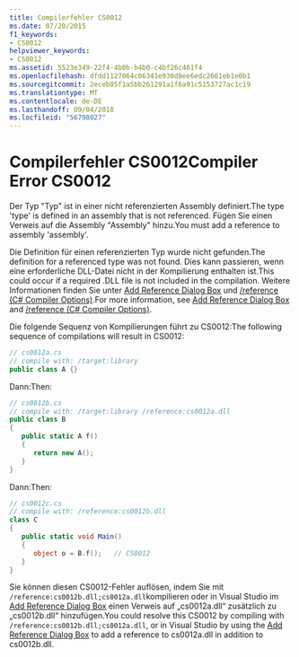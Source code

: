 ```yaml
---
title: Compilerfehler CS0012
ms.date: 07/20/2015
f1_keywords:
- CS0012
helpviewer_keywords:
- CS0012
ms.assetid: 5523e349-22f4-4b0b-b4b0-c4bf26c461f4
ms.openlocfilehash: dfdd1127064c06341e930d8ee6edc2661eb1e0b1
ms.sourcegitcommit: 2eceb05f1a5bb261291a1f6a91c5153727ac1c19
ms.translationtype: MT
ms.contentlocale: de-DE
ms.lasthandoff: 09/04/2018
ms.locfileid: "56798027"
---
```

# <a name="compiler-error-cs0012"></a><span data-ttu-id="159c4-102">Compilerfehler CS0012</span><span class="sxs-lookup"><span data-stu-id="159c4-102">Compiler Error CS0012</span></span>
<span data-ttu-id="159c4-103">Der Typ "Typ" ist in einer nicht referenzierten Assembly definiert.</span><span class="sxs-lookup"><span data-stu-id="159c4-103">The type 'type' is defined in an assembly that is not referenced.</span></span> <span data-ttu-id="159c4-104">Fügen Sie einen Verweis auf die Assembly "Assembly" hinzu.</span><span class="sxs-lookup"><span data-stu-id="159c4-104">You must add a reference to assembly 'assembly'.</span></span>  
  
 <span data-ttu-id="159c4-105">Die Definition für einen referenzierten Typ wurde nicht gefunden.</span><span class="sxs-lookup"><span data-stu-id="159c4-105">The definition for a referenced type was not found.</span></span> <span data-ttu-id="159c4-106">Dies kann passieren, wenn eine erforderliche DLL-Datei nicht in der Kompilierung enthalten ist.</span><span class="sxs-lookup"><span data-stu-id="159c4-106">This could occur if a required .DLL file is not included in the compilation.</span></span> <span data-ttu-id="159c4-107">Weitere Informationen finden Sie unter [Add Reference Dialog Box](/visualstudio/ide/how-to-add-or-remove-references-by-using-the-reference-manager) und [/reference (C# Compiler Options)](../../csharp/language-reference/compiler-options/reference-compiler-option.md).</span><span class="sxs-lookup"><span data-stu-id="159c4-107">For more information, see [Add Reference Dialog Box](/visualstudio/ide/how-to-add-or-remove-references-by-using-the-reference-manager) and [/reference (C# Compiler Options)](../../csharp/language-reference/compiler-options/reference-compiler-option.md).</span></span>  
  
 <span data-ttu-id="159c4-108">Die folgende Sequenz von Kompilierungen führt zu CS0012:</span><span class="sxs-lookup"><span data-stu-id="159c4-108">The following sequence of compilations will result in CS0012:</span></span>  
  
```csharp  
// cs0012a.cs  
// compile with: /target:library  
public class A {}  
```  
  
 <span data-ttu-id="159c4-109">Dann:</span><span class="sxs-lookup"><span data-stu-id="159c4-109">Then:</span></span>  
  
```csharp  
// cs0012b.cs  
// compile with: /target:library /reference:cs0012a.dll  
public class B  
{  
   public static A f()  
   {  
      return new A();  
   }  
}  
```  
  
 <span data-ttu-id="159c4-110">Dann:</span><span class="sxs-lookup"><span data-stu-id="159c4-110">Then:</span></span>  
  
```csharp  
// cs0012c.cs  
// compile with: /reference:cs0012b.dll  
class C  
{  
   public static void Main()  
   {  
      object o = B.f();   // CS0012  
   }  
}  
```  
  
 <span data-ttu-id="159c4-111">Sie können diesen CS0012-Fehler auflösen, indem Sie mit `/reference:cs0012b.dll;cs0012a.dll`kompilieren oder in Visual Studio im [Add Reference Dialog Box](/visualstudio/ide/how-to-add-or-remove-references-by-using-the-reference-manager) einen Verweis auf „cs0012a.dll“ zusätzlich zu „cs0012b.dll“ hinzufügen.</span><span class="sxs-lookup"><span data-stu-id="159c4-111">You could resolve this CS0012 by compiling with `/reference:cs0012b.dll;cs0012a.dll`, or in Visual Studio by using the [Add Reference Dialog Box](/visualstudio/ide/how-to-add-or-remove-references-by-using-the-reference-manager) to add a reference to cs0012a.dll in addition to cs0012b.dll.</span></span>
